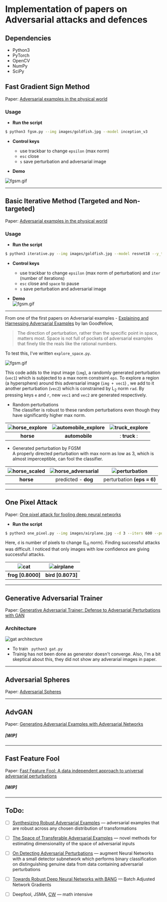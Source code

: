 # Implementation of papers on Adversarial attacks and defences

## Dependencies  
* Python3  
* PyTorch  
* OpenCV  
* NumPy 
* SciPy


## Fast Gradient Sign Method
Paper: [Adversarial examples in the physical world](https://arxiv.org/abs/1607.02533)  
### Usage  
* **Run the script**
```bash
$ python3 fgsm.py --img images/goldfish.jpg --model inception_v3
```
* **Control keys**  
  - use trackbar to change `epsilon` (max norm)  
  - `esc` close  
  - `s` save perturbation and adversarial image  


* **Demo**   
  
![fgsm.gif](images/fgsm.gif)  




---  

## Basic Iterative Method (Targeted and Non-targeted)  
Paper: [Adversarial examples in the physical world](https://arxiv.org/abs/1607.02533)  
### Usage  
* **Run the script**
```bash
$ python3 iterative.py --img images/goldfish.jpg --model resnet18 --y_target 4
```
* **Control keys**  
  - use trackbar to change `epsilon` (max norm of perturbation) and `iter` (number of iterations)  
  - `esc` close  and `space` to pause
  - `s` save perturbation and adversarial image  


* **Demo**  
![fgsm.gif](images/iterative.gif)





---  

From one of the first papers on Adversarial examples - [Explaining and Harnessing Adversarial Examples](https://arxiv.org/abs/1412.6572) by Ian Goodfellow,
> The direction of perturbation, rather than the specific point in space, matters most. Space is
not full of pockets of adversarial examples that finely tile the reals like the rational numbers.  

To test this, I've written `explore_space.py`. 

 ![fgsm.gif](images/horse_explore_demo.gif)  

This code adds to the input image (`img`), a randomly generated perturbation (`vec1`) which is subjected to a max norm constraint `eps`. To explore a region (a hypersphere) around this adversarial image (`img + vec1`) , we add to it another perturbation (`vec2`) which is constrained by L<sub>2</sub> norm `rad`.  By pressing keys `e` and `r`, new `vec1` and `vec2` are generated respectively.  

 * Random perturbations   
 The classifier is robust to these random perturbations even though they have significantly higher max norm.  
 
 | ![horse_explore](images/horse_explore_single.gif) | ![automobile_explore](images/automobile_explore.gif) | ![truck_explore](images/truck_explore.gif) |  
 |:------------------------------------------:|:-----------------------:|:-----------:|  
 |             **horse**                      |      **automobile**     |: **truck** :|  
  

* Generated perturbation by FGSM  
A properly directed perturbation with max norm as low as 3, which is almost imperceptible, can fool the classifier.    

 | ![horse_scaled](images/horse_scaled.png) | ![horse_adversarial](images/horse_fgsm.png) | ![perturbation](images/horse_fgsm_pert.png) |
 |:---------:|:--------------------:|:--------------------------:|
 | **horse** |  predicted - **dog** | perturbation **(eps = 6)** |  
 
 

 
 ---  
  
 ## One Pixel Attack  
 Paper: [One pixel attack for fooling deep neural networks](https://arxiv.org/abs/1710.08864)  
 * **Run the script**
```bash
$ python3 one_pixel.py --img images/airplane.jpg --d 3 --iters 600 --popsize 10
```  
Here, `d` is number of pixels to change (L<sub>0</sub> norm). Finding successful attacks was difficult. I noticed that only images with low confidence are giving successful attacks. 

| ![cat](images/frog_8000.png) | ![airplane](images/bird_8073.png) |  
|:----------------------------:|:---------------------------------:|  
| **frog [0.8000]**            |        **bird [0.8073]**          |  





---  
 
 
## Generative Adversarial Trainer  
Paper: [Generative Adversarial Trainer: Defense to Adversarial Perturbations with GAN](https://arxiv.org/pdf/1705.03387)  

### Architecture  
![gat architecture](images/gat_architecture.png)  


* To train ` python3 gat.py`  
* Trainig has not been done as generator doesn't converge. Also, I'm a bit skeptical about this, they did not show any adverarial images in paper.  



---  

## Adversarial Spheres  
Paper: [Adversarial Spheres](https://arxiv.org/abs/1801.02774)  

---  

## AdvGAN  
Paper: [Generating Adversarial Examples with Adversarial Networks](https://arxiv.org/abs/1801.02610)  
##### [WIP]  

---  

## Fast Feature Fool  
Paper: [Fast Feature Fool: A data independent approach to universal adversarial perturbations](https://arxiv.org/abs/1707.05572)  
##### [WIP]  

---  

## ToDo:  

- [ ] [Synthesizing Robust Adversarial Examples](https://arxiv.org/abs/1707.07397) &mdash; adversarial examples that
are robust across any chosen distribution of transformations  
- [ ] [The Space of Transferable Adversarial Examples](https://arxiv.org/pdf/1704.03453.pdf) &mdash; novel methods for estimating dimensionality of the space of adversarial inputs  
- [ ] [On Detecting Adversarial Perturbations](https://arxiv.org/pdf/1702.04267.pdf) &mdash; augment Neural Networks with a small detector subnetwork which performs binary classification on distinguishing genuine data from data containing adversarial perturbations  
- [ ] [Towards Robust Deep Neural Networks with BANG](https://arxiv.org/pdf/1612.00138.pdf) &mdash; Batch Adjusted Network Gradients  
- [ ] Deepfool, JSMA, [CW](https://arxiv.org/pdf/1608.04644.pdf) &mdash; math intensive

